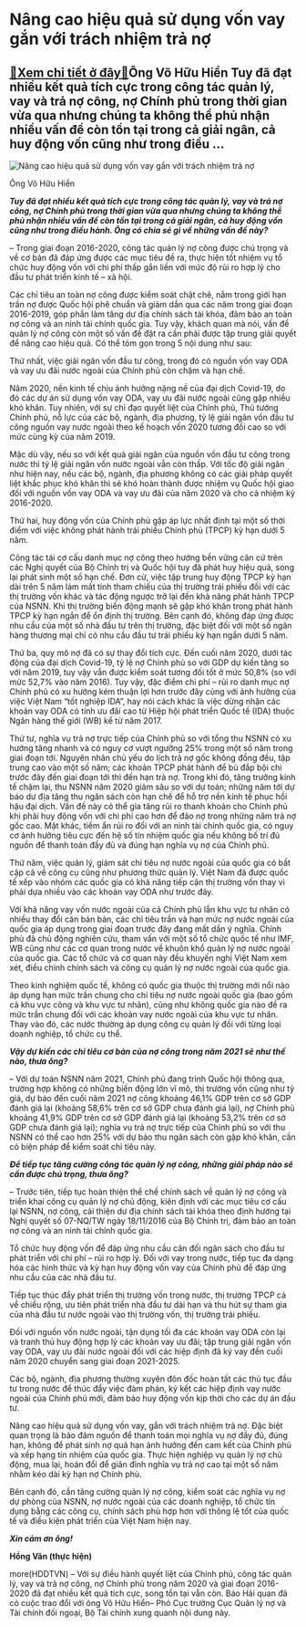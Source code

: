 Nâng cao hiệu quả sử dụng vốn vay gắn với trách nhiệm trả nợ
============================================================

[:gift:Xem chi tiết ở đây:gift:](https://hddtvn.com/nang-cao-hieu-qua-su-dung-von-vay-gan-voi-trach-nhiem-tra-no/)Ông Võ Hữu Hiển Tuy đã đạt nhiều kết quả tích cực trong công tác quản lý, vay và trả nợ công, nợ Chính phủ trong thời gian vừa qua nhưng chúng ta không thể phủ nhận nhiều vấn đề còn tồn tại trong cả giải ngân, cả huy động vốn cũng như trong điều …
-------------------------------------------------------------------------------------------------------------------------------------------------------------------------------------------------------------------------------------------------------





![Nâng cao hiệu quả sử dụng vốn vay gắn với trách nhiệm trả nợ](https://hddtvn.com/wp-content/uploads/2021/01/0244_1-_1741_188621.jpg "Nâng cao hiệu quả sử dụng vốn vay gắn với trách nhiệm trả nợ")


Ông Võ Hữu Hiển



***Tuy đã đạt nhiều kết quả tích cực trong công tác quản lý, vay và trả nợ công, nợ Chính phủ trong thời gian vừa qua nhưng chúng ta không thể phủ nhận nhiều vấn đề còn tồn tại trong cả giải ngân, cả huy động vốn cũng như trong điều hành. Ông có chia sẻ gì về những vấn đề này?***


– Trong giai đoạn 2016-2020, công tác quản lý nợ công được chú trọng và về cơ bản đã đáp ứng được các mục tiêu đề ra, thực hiện tốt nhiệm vụ tổ chức huy động vốn với chi phí thấp gắn liền với mức độ rủi ro hợp lý cho đầu tư phát triển kinh tế – xã hội.


Các chỉ tiêu an toàn nợ công được kiểm soát chặt chẽ, nằm trong giới hạn trần nợ được Quốc hội phê chuẩn và giảm dần qua các năm trong giai đoạn 2016-2019, góp phần làm tăng dư địa chính sách tài khóa, đảm bảo an toàn nợ công và an ninh tài chính quốc gia. Tuy vậy, khách quan mà nói, vấn đề quản lý nợ công còn một số vấn đề đặt ra cần phải được tập trung giải quyết để nâng cao hiệu quả. Có thể tóm gọn trong 5 nội dung như sau:


Thứ nhất, việc giải ngân vốn đầu tư công, trong đó có nguồn vốn vay ODA và vay ưu đãi nước ngoài của Chính phủ còn chậm và hạn chế.


Năm 2020, nền kinh tế chịu ảnh hưởng nặng nề của đại dịch Covid-19, do đó các dự án sử dụng vốn vay ODA, vay ưu đãi nước ngoài cũng gặp nhiều khó khăn. Tuy nhiên, với sự chỉ đạo quyết liệt của Chính phủ, Thủ tướng Chính phủ, nỗ lực của các bộ, ngành, địa phương, tỷ lệ giải ngân vốn đầu tư công nguồn vay nước ngoài theo kế hoạch vốn 2020 tương đối cao so với mức cùng kỳ của năm 2019.


Mặc dù vậy, nếu so với kết quả giải ngân của nguồn vốn đầu tư công trong nước thì tỷ lệ giải ngân vốn nước ngoài vẫn còn thấp. Với tốc độ giải ngân như hiện nay, nếu các bộ, ngành, địa phương không có các giải pháp quyết liệt khắc phục khó khăn thì sẽ khó hoàn thành được nhiệm vụ Quốc hội giao đối với nguồn vốn vay ODA và vay ưu đãi của năm 2020 và cho cả nhiệm kỳ 2016-2020.


Thứ hai, huy động vốn của Chính phủ gặp áp lực nhất định tại một số thời điểm với việc không phát hành trái phiếu Chính phủ (TPCP) kỳ hạn dưới 5 năm.


Công tác tái cơ cấu danh mục nợ công theo hướng bền vững căn cứ trên các Nghị quyết của Bộ Chính trị và Quốc hội tuy đã phát huy hiệu quả, song lại phát sinh một số hạn chế. Đơn cử, việc tập trung huy động TPCP kỳ hạn dài trên 5 năm làm mất tính tham chiếu của thị trường trái phiếu đối với các thị trường vốn khác và tác động ngược trở lại đến khả năng phát hành TPCP của NSNN. Khi thị trường biến động mạnh sẽ gặp khó khăn trong phát hành TPCP kỳ hạn ngắn để ổn định thị trường. Bên cạnh đó, không đáp ứng được nhu cầu của một số nhà đầu tư trên thị trường, đặc biệt đối với một số ngân hàng thương mại chỉ có nhu cầu đầu tư trái phiếu kỳ hạn ngắn dưới 5 năm.


Thứ ba, quy mô nợ đã có sự thay đổi tích cực. Đến cuối năm 2020, dưới tác động của đại dịch Covid-19, tỷ lệ nợ Chính phủ so với GDP dự kiến tăng so với năm 2019, tuy vậy vẫn được kiểm soát tương đối tốt ở mức 50,8% (so với mức 52,7% vào năm 2016). Tuy vậy, đặc điểm chi phí – rủi ro danh mục nợ Chính phủ có xu hướng kém thuận lợi hơn trước đây cùng với ảnh hưởng của việc Việt Nam “tốt nghiệp IDA”, hay nói cách khác là việc dừng nhận các khoản vay ODA có tính ưu đãi cao từ Hiệp hội phát triển Quốc tế (IDA) thuộc Ngân hàng thế giới (WB) kể từ năm 2017.


Thứ tư, nghĩa vụ trả nợ trực tiếp của Chính phủ so với tổng thu NSNN có xu hướng tăng nhanh và có nguy cơ vượt ngưỡng 25% trong một số năm trong giai đoạn tới. Nguyên nhân chủ yếu do lịch trả nợ gốc không đồng đều, tập trung cao vào một số năm; các khoản TPCP phát hành để bù đắp bội chi trước đây đến giai đoạn tới thì đến hạn trả nợ. Trong khi đó, tăng trưởng kinh tế chậm lại, thu NSNN năm 2020 giảm sâu so với dự toán; những năm tới dự báo dư địa tăng thu ngân sách còn hạn chế để hỗ trợ nền kinh tế phục hồi hậu đại dịch. Vấn đề này có thể gia tăng rủi ro thanh khoản cho Chính phủ khi phải huy động vốn với chi phí cao hơn để đảo nợ trong những năm trả nợ gốc cao. Mặt khác, tiềm ẩn rủi ro đối với an ninh tài chính quốc gia, có nguy cơ ảnh hưởng tiêu cực đến hệ số tín nhiệm quốc gia nếu không bố trí đủ nguồn để thanh toán đầy đủ và đúng hạn nghĩa vụ nợ của Chính phủ.


Thứ năm, việc quản lý, giám sát chỉ tiêu nợ nước ngoài của quốc gia có bất cập cả về công cụ cũng như phương thức quản lý. Việt Nam đã được quốc tế xếp vào nhóm các quốc gia có khả năng tiếp cận thị trường vốn thay vì phải dựa nhiều vào các khoản vay ODA như trước đây.


Với khả năng vay vốn nước ngoài của cả Chính phủ lẫn khu vực tư nhân có nhiều thay đổi căn bản bản, các chỉ tiêu trần và hạn mức nợ nước ngoài của quốc gia áp dụng trong giai đoạn trước đây đang mất dần ý nghĩa. Chính phủ đã chủ động nghiên cứu, tham vấn với một số tổ chức quốc tế như IMF, WB cũng như các cơ quan trong nước về khuôn khổ quản lý nợ nước ngoài của quốc gia. Các tổ chức và cơ quan này đều khuyến nghị Việt Nam xem xét, điều chỉnh chính sách và công cụ quản lý nợ nước ngoài của quốc gia.


Theo kinh nghiệm quốc tế, không có quốc gia thuộc thị trường mới nổi nào áp dụng hạn mức trần chung cho chỉ tiêu nợ nước ngoài quốc gia (bao gồm cả khu vực công và khu vực tư nhân), cũng như không quốc gia nào đề ra mức trần chung đối với các khoản vay nước ngoài của khu vực tư nhân. Thay vào đó, các nước thường áp dụng công cụ quản lý đối với từng loại doanh nghiệp, tổ chức cụ thể.


***Vậy dự kiến các chỉ tiêu cơ bản của nợ công trong năm 2021 sẽ như thế nào, thưa ông?***


– Với dự toán NSNN năm 2021, Chính phủ đang trình Quốc hội thông qua, trường hợp không có những biến động lớn vĩ mô, thị trường vốn cũng như tỷ giá, dự báo đến cuối năm 2021 nợ công khoảng 46,1% GDP trên cơ sở GDP đánh giá lại (khoảng 58,6% trên cơ sở GDP chưa đánh giá lại), nợ Chính phủ khoảng 41,9% GDP trên cơ sở GDP đánh giá lại (khoảng 53,2% trên cơ sở GDP chưa đánh giá lại); nghĩa vụ trả nợ trực tiếp của Chính phủ so với thu NSNN có thể cao hơn 25% với dự báo thu ngân sách còn gặp khó khăn, cần có biện pháp để kiểm soát chỉ tiêu này. 


***Để tiếp tục tăng cường công tác quản lý nợ công, những giải pháp nào sẽ cần được chú trọng, thưa ông?*** 


– Trước tiên, tiếp tục hoàn thiện thể chế chính sách về quản lý nợ công và triển khai công cụ quản lý nợ chủ động, kiên định với các mục tiêu cơ cấu lại NSNN, nợ công, cải thiện dư địa chính sách tài khóa theo định hướng tại Nghị quyết số 07-NQ/TW ngày 18/11/2016 của Bộ Chính trị, đảm bảo an toàn nợ công và an ninh tài chính quốc gia.


Tổ chức huy động vốn để đáp ứng nhu cầu cân đối ngân sách cho đầu tư phát triển với chi phí – rủi ro hợp lý. Đối với vay trong nước, tiếp tục đa dạng hóa các hình thức và kỳ hạn huy động vốn vay của Chính phủ để đáp ứng nhu cầu của các nhà đầu tư.


Tiếp tục thúc đẩy phát triển thị trường vốn trong nước, thị trường TPCP cả về chiều rộng, ưu tiên phát triển nhà đầu tư dài hạn và thu hút sự tham gia của nhà đầu tư nước ngoài vào thị trường vốn, thị trường trái phiếu.


Đối với nguồn vốn nước ngoài, tận dụng tối đa các khoản vay ODA còn lại và tranh thủ huy động hợp lý các khoản vay ưu đãi; tập trung giải ngân vốn vay ODA, vay ưu đãi nước ngoài đối với các hiệp định đã ký vay đến cuối năm 2020 chuyển sang giai đoạn 2021-2025.


Các bộ, ngành, địa phương thường xuyên đôn đốc hoàn tất các thủ tục đầu tư trong nước để thúc đẩy việc đàm phán, ký kết các hiệp định vay nước ngoài của Chính phủ mới, đảm bảo huy động vốn kịp thời cho các dự án đầu tư.


Nâng cao hiệu quả sử dụng vốn vay, gắn với trách nhiệm trả nợ. Đặc biệt quan trọng là bảo đảm nguồn để thanh toán mọi nghĩa vụ nợ đầy đủ, đúng hạn, không để phát sinh nợ quá hạn ảnh hưởng đến cam kết của Chính phủ và xếp hạng tín nhiệm của quốc gia. Thực hiện nghiệp vụ quản lý nợ chủ động, mua lại, hoán đổi để giãn đỉnh nghĩa vụ trả nợ cao tại một số năm nhằm kéo dài kỳ hạn nợ Chính phủ.


Bên cạnh đó, cần tăng cường quản lý nợ công, kiểm soát các nghĩa vụ nợ dự phòng của NSNN, nợ nước ngoài của các doanh nghiệp, tổ chức tín dụng bằng các công cụ, chính sách phù hợp hơn với thông lệ tốt của quốc tế và điều kiện phát triển của Việt Nam hiện nay.


 ***Xin cảm ơn ông!***




**Hồng Vân (thực hiện)**



more(HDDTVN) – Với sự điều hành quyết liệt của Chính phủ, công tác quản lý, vay và trả nợ công, nợ Chính phủ trong năm 2020 và giai đoạn 2016-2020 đã đạt nhiều kết quả tích cực, song tồn tại vẫn còn. Báo Hải quan đã có cuộc trao đổi với ông Võ Hữu Hiển– Phó Cục trưởng Cục Quản lý nợ và Tài chính đối ngoại, Bộ Tài chính xung quanh nội dung này.

